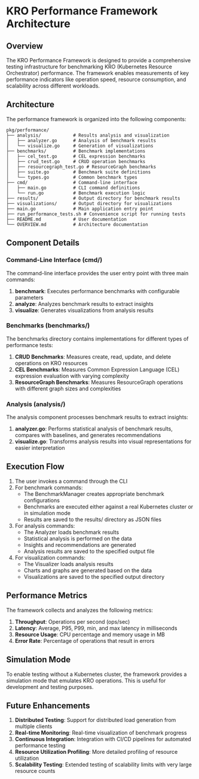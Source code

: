 # KRO Performance Framework Architecture

## Overview

The KRO Performance Framework is designed to provide a comprehensive testing infrastructure for benchmarking KRO (Kubernetes Resource Orchestrator) performance. The framework enables measurements of key performance indicators like operation speed, resource consumption, and scalability across different workloads.

## Architecture

The performance framework is organized into the following components:

```
pkg/performance/
├── analysis/            # Results analysis and visualization
│   ├── analyzer.go      # Analysis of benchmark results
│   └── visualize.go     # Generation of visualizations
├── benchmarks/          # Benchmark implementations
│   ├── cel_test.go      # CEL expression benchmarks
│   ├── crud_test.go     # CRUD operation benchmarks
│   ├── resourcegraph_test.go # ResourceGraph benchmarks
│   ├── suite.go         # Benchmark suite definitions
│   └── types.go         # Common benchmark types
├── cmd/                 # Command-line interface
│   ├── main.go          # CLI command definitions
│   └── run.go           # Benchmark execution logic
├── results/             # Output directory for benchmark results
├── visualizations/      # Output directory for visualizations
├── main.go              # Main application entry point
├── run_performance_tests.sh # Convenience script for running tests
├── README.md            # User documentation
└── OVERVIEW.md          # Architecture documentation
```

## Component Details

### Command-Line Interface (cmd/)

The command-line interface provides the user entry point with three main commands:

1. **benchmark**: Executes performance benchmarks with configurable parameters
2. **analyze**: Analyzes benchmark results to extract insights
3. **visualize**: Generates visualizations from analysis results

### Benchmarks (benchmarks/)

The benchmarks directory contains implementations for different types of performance tests:

1. **CRUD Benchmarks**: Measures create, read, update, and delete operations on KRO resources
2. **CEL Benchmarks**: Measures Common Expression Language (CEL) expression evaluation with varying complexity
3. **ResourceGraph Benchmarks**: Measures ResourceGraph operations with different graph sizes and complexities

### Analysis (analysis/)

The analysis component processes benchmark results to extract insights:

1. **analyzer.go**: Performs statistical analysis of benchmark results, compares with baselines, and generates recommendations
2. **visualize.go**: Transforms analysis results into visual representations for easier interpretation

## Execution Flow

1. The user invokes a command through the CLI
2. For benchmark commands:
   - The BenchmarkManager creates appropriate benchmark configurations
   - Benchmarks are executed either against a real Kubernetes cluster or in simulation mode
   - Results are saved to the results/ directory as JSON files
3. For analysis commands:
   - The Analyzer loads benchmark results
   - Statistical analysis is performed on the data
   - Insights and recommendations are generated
   - Analysis results are saved to the specified output file
4. For visualization commands:
   - The Visualizer loads analysis results
   - Charts and graphs are generated based on the data
   - Visualizations are saved to the specified output directory

## Performance Metrics

The framework collects and analyzes the following metrics:

1. **Throughput**: Operations per second (ops/sec)
2. **Latency**: Average, P95, P99, min, and max latency in milliseconds
3. **Resource Usage**: CPU percentage and memory usage in MB
4. **Error Rate**: Percentage of operations that result in errors

## Simulation Mode

To enable testing without a Kubernetes cluster, the framework provides a simulation mode that emulates KRO operations. This is useful for development and testing purposes.

## Future Enhancements

1. **Distributed Testing**: Support for distributed load generation from multiple clients
2. **Real-time Monitoring**: Real-time visualization of benchmark progress
3. **Continuous Integration**: Integration with CI/CD pipelines for automated performance testing
4. **Resource Utilization Profiling**: More detailed profiling of resource utilization
5. **Scalability Testing**: Extended testing of scalability limits with very large resource counts
